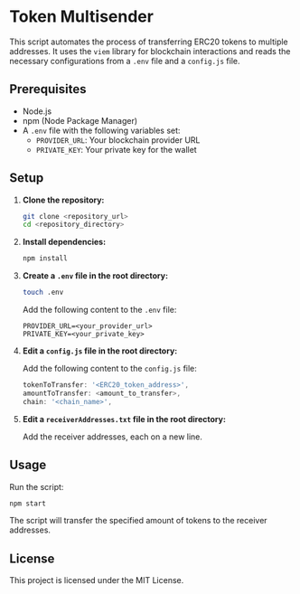# Token Multisender

This script automates the process of transferring ERC20 tokens to multiple addresses. It uses the `viem` library for blockchain interactions and reads the necessary configurations from a `.env` file and a `config.js` file.

## Prerequisites

- Node.js
- npm (Node Package Manager)
- A `.env` file with the following variables set:
  - `PROVIDER_URL`: Your blockchain provider URL
  - `PRIVATE_KEY`: Your private key for the wallet

## Setup

1. **Clone the repository:**

    ```sh
    git clone <repository_url>
    cd <repository_directory>
    ```

2. **Install dependencies:**

    ```sh
    npm install
    ```

3. **Create a `.env` file in the root directory:**

    ```sh
    touch .env
    ```

    Add the following content to the `.env` file:

    ```env
    PROVIDER_URL=<your_provider_url>
    PRIVATE_KEY=<your_private_key>
    ```

4. **Edit a `config.js` file in the root directory:**

    Add the following content to the `config.js` file:

    ```js
    tokenToTransfer: '<ERC20_token_address>',
    amountToTransfer: <amount_to_transfer>,
    chain: '<chain_name>',
    ```

5. **Edit a `receiverAddresses.txt` file in the root directory:**

    Add the receiver addresses, each on a new line.


## Usage

Run the script:

```sh
npm start
```

The script will transfer the specified amount of tokens to the receiver addresses.

## License

This project is licensed under the MIT License.

